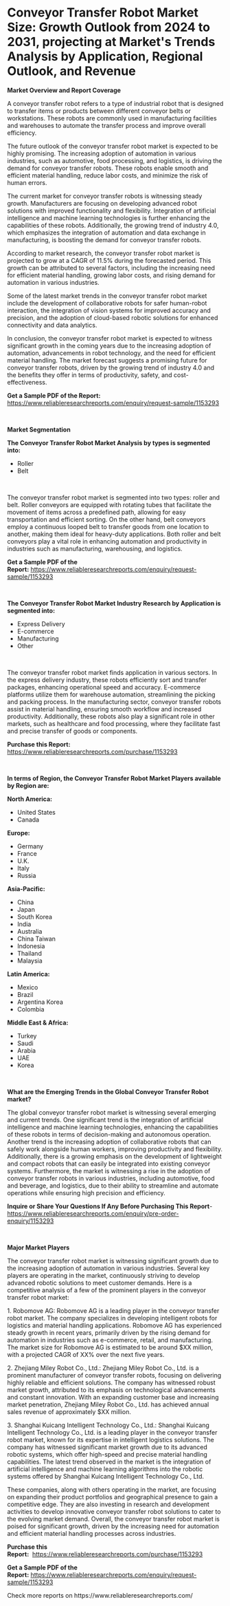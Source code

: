 <p><h1>Conveyor Transfer Robot Market Size: Growth Outlook from 2024 to 2031, projecting at Market's Trends Analysis by Application, Regional Outlook, and Revenue</h1></p><p><strong>Market Overview and Report Coverage</strong></p>
<p><p>A conveyor transfer robot refers to a type of industrial robot that is designed to transfer items or products between different conveyor belts or workstations. These robots are commonly used in manufacturing facilities and warehouses to automate the transfer process and improve overall efficiency.</p><p>The future outlook of the conveyor transfer robot market is expected to be highly promising. The increasing adoption of automation in various industries, such as automotive, food processing, and logistics, is driving the demand for conveyor transfer robots. These robots enable smooth and efficient material handling, reduce labor costs, and minimize the risk of human errors.</p><p>The current market for conveyor transfer robots is witnessing steady growth. Manufacturers are focusing on developing advanced robot solutions with improved functionality and flexibility. Integration of artificial intelligence and machine learning technologies is further enhancing the capabilities of these robots. Additionally, the growing trend of industry 4.0, which emphasizes the integration of automation and data exchange in manufacturing, is boosting the demand for conveyor transfer robots.</p><p>According to market research, the conveyor transfer robot market is projected to grow at a CAGR of 11.5% during the forecasted period. This growth can be attributed to several factors, including the increasing need for efficient material handling, growing labor costs, and rising demand for automation in various industries.</p><p>Some of the latest market trends in the conveyor transfer robot market include the development of collaborative robots for safer human-robot interaction, the integration of vision systems for improved accuracy and precision, and the adoption of cloud-based robotic solutions for enhanced connectivity and data analytics.</p><p>In conclusion, the conveyor transfer robot market is expected to witness significant growth in the coming years due to the increasing adoption of automation, advancements in robot technology, and the need for efficient material handling. The market forecast suggests a promising future for conveyor transfer robots, driven by the growing trend of industry 4.0 and the benefits they offer in terms of productivity, safety, and cost-effectiveness.</p></p>
<p><strong>Get a Sample PDF of the Report:</strong> <a href="https://www.reliableresearchreports.com/enquiry/request-sample/1153293">https://www.reliableresearchreports.com/enquiry/request-sample/1153293</a></p>
<p>&nbsp;</p>
<p><strong>Market Segmentation</strong></p>
<p><strong>The Conveyor Transfer Robot Market Analysis by types is segmented into:</strong></p>
<p><ul><li>Roller</li><li>Belt</li></ul></p>
<p>&nbsp;</p>
<p><p>The conveyor transfer robot market is segmented into two types: roller and belt. Roller conveyors are equipped with rotating tubes that facilitate the movement of items across a predefined path, allowing for easy transportation and efficient sorting. On the other hand, belt conveyors employ a continuous looped belt to transfer goods from one location to another, making them ideal for heavy-duty applications. Both roller and belt conveyors play a vital role in enhancing automation and productivity in industries such as manufacturing, warehousing, and logistics.</p></p>
<p><strong>Get a Sample PDF of the Report:</strong>&nbsp;<a href="https://www.reliableresearchreports.com/enquiry/request-sample/1153293">https://www.reliableresearchreports.com/enquiry/request-sample/1153293</a></p>
<p>&nbsp;</p>
<p><strong>The Conveyor Transfer Robot Market Industry Research by Application is segmented into:</strong></p>
<p><ul><li>Express Delivery</li><li>E-commerce</li><li>Manufacturing</li><li>Other</li></ul></p>
<p>&nbsp;</p>
<p><p>The conveyor transfer robot market finds application in various sectors. In the express delivery industry, these robots efficiently sort and transfer packages, enhancing operational speed and accuracy. E-commerce platforms utilize them for warehouse automation, streamlining the picking and packing process. In the manufacturing sector, conveyor transfer robots assist in material handling, ensuring smooth workflow and increased productivity. Additionally, these robots also play a significant role in other markets, such as healthcare and food processing, where they facilitate fast and precise transfer of goods or components.</p></p>
<p><strong>Purchase this Report:</strong>&nbsp; <a href="https://www.reliableresearchreports.com/purchase/1153293">https://www.reliableresearchreports.com/purchase/1153293</a></p>
<p>&nbsp;</p>
<p><strong>In terms of Region, the Conveyor Transfer Robot Market Players available by Region are:</strong></p>
<p>
    <p> <strong> North America: </strong>
        <ul>
            <li>United States</li>
            <li>Canada</li>
        </ul>
        </p> 
    <p> <strong> Europe: </strong>
        <ul>
            <li>Germany</li>
            <li>France</li>
            <li>U.K.</li>
            <li>Italy</li>
            <li>Russia</li>
        </ul>
        </p> 
    <p> <strong> Asia-Pacific: </strong>
        <ul>
            <li>China</li>
            <li>Japan</li>
            <li>South Korea</li>
            <li>India</li>
            <li>Australia</li>
            <li>China Taiwan</li>
            <li>Indonesia</li>
            <li>Thailand</li>
            <li>Malaysia</li>
        </ul>
        </p> 
    <p> <strong> Latin America: </strong>
        <ul>
            <li>Mexico</li>
            <li>Brazil</li>
            <li>Argentina Korea</li>
            <li>Colombia</li>
        </ul>
        </p> 
    <p> <strong> Middle East & Africa: </strong>
        <ul>
            <li>Turkey</li>
            <li>Saudi</li>
            <li>Arabia</li>
            <li>UAE</li>
            <li>Korea</li>
        </ul>
    </p>
    </p>
<p>&nbsp;</p>
<p><strong>What are the Emerging Trends in the Global Conveyor Transfer Robot market?</strong></p>
<p><p>The global conveyor transfer robot market is witnessing several emerging and current trends. One significant trend is the integration of artificial intelligence and machine learning technologies, enhancing the capabilities of these robots in terms of decision-making and autonomous operation. Another trend is the increasing adoption of collaborative robots that can safely work alongside human workers, improving productivity and flexibility. Additionally, there is a growing emphasis on the development of lightweight and compact robots that can easily be integrated into existing conveyor systems. Furthermore, the market is witnessing a rise in the adoption of conveyor transfer robots in various industries, including automotive, food and beverage, and logistics, due to their ability to streamline and automate operations while ensuring high precision and efficiency.</p></p>
<p><strong>Inquire or Share Your Questions If Any Before Purchasing This Report</strong>- <a href="https://www.reliableresearchreports.com/enquiry/pre-order-enquiry/1153293">https://www.reliableresearchreports.com/enquiry/pre-order-enquiry/1153293</a></p>
<p>&nbsp;</p>
<p><strong>Major Market Players</strong></p>
<p><p>The conveyor transfer robot market is witnessing significant growth due to the increasing adoption of automation in various industries. Several key players are operating in the market, continuously striving to develop advanced robotic solutions to meet customer demands. Here is a competitive analysis of a few of the prominent players in the conveyor transfer robot market:</p><p>1. Robomove AG: Robomove AG is a leading player in the conveyor transfer robot market. The company specializes in developing intelligent robots for logistics and material handling applications. Robomove AG has experienced steady growth in recent years, primarily driven by the rising demand for automation in industries such as e-commerce, retail, and manufacturing. The market size for Robomove AG is estimated to be around $XX million, with a projected CAGR of XX% over the next five years.</p><p>2. Zhejiang Miley Robot Co., Ltd.: Zhejiang Miley Robot Co., Ltd. is a prominent manufacturer of conveyor transfer robots, focusing on delivering highly reliable and efficient solutions. The company has witnessed robust market growth, attributed to its emphasis on technological advancements and constant innovation. With an expanding customer base and increasing market penetration, Zhejiang Miley Robot Co., Ltd. has achieved annual sales revenue of approximately $XX million.</p><p>3. Shanghai Kuicang Intelligent Technology Co., Ltd.: Shanghai Kuicang Intelligent Technology Co., Ltd. is a leading player in the conveyor transfer robot market, known for its expertise in intelligent logistics solutions. The company has witnessed significant market growth due to its advanced robotic systems, which offer high-speed and precise material handling capabilities. The latest trend observed in the market is the integration of artificial intelligence and machine learning algorithms into the robotic systems offered by Shanghai Kuicang Intelligent Technology Co., Ltd.</p><p>These companies, along with others operating in the market, are focusing on expanding their product portfolios and geographical presence to gain a competitive edge. They are also investing in research and development activities to develop innovative conveyor transfer robot solutions to cater to the evolving market demand. Overall, the conveyor transfer robot market is poised for significant growth, driven by the increasing need for automation and efficient material handling processes across industries.</p></p>
<p><strong>Purchase this Report:</strong>&nbsp;&nbsp;<a href="https://www.reliableresearchreports.com/purchase/1153293">https://www.reliableresearchreports.com/purchase/1153293</a></p>
<p></p>
<p><strong>Get a Sample PDF of the Report:</strong>&nbsp;<a href="https://www.reliableresearchreports.com/enquiry/request-sample/1153293">https://www.reliableresearchreports.com/enquiry/request-sample/1153293</a></p>
<p>Check more reports on https://www.reliableresearchreports.com/</p>